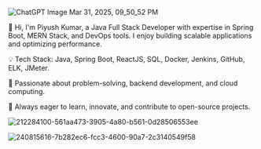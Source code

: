 ![ChatGPT Image Mar 31, 2025, 09_50_52 PM](https://github.com/user-attachments/assets/a6542e6a-14f4-40d2-bd4e-a85a43c3ca6f)

👋 Hi, I'm Piyush Kumar, a Java Full Stack Developer with expertise in Spring Boot, MERN Stack, and DevOps tools.
   I enjoy building scalable applications and optimizing performance.

💡 Tech Stack: Java, Spring Boot, ReactJS, SQL, Docker, Jenkins, GitHub, ELK, JMeter.

🎯 Passionate about problem-solving, backend development, and cloud computing.

📌 Always eager to learn, innovate, and contribute to open-source projects.

![212284100-561aa473-3905-4a80-b561-0d28506553ee](https://github.com/user-attachments/assets/fe784f49-1bbc-4c5e-ad54-decd7d38aa89)

![240815616-7b282ec6-fcc3-4600-90a7-2c3140549f58](https://github.com/user-attachments/assets/f4247bbb-9ae3-4e42-8f02-d9e237fd9752)
